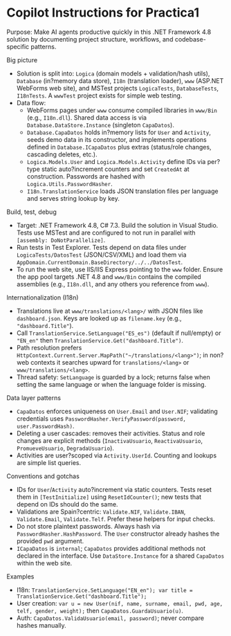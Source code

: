 # Copilot Instructions for Practica1

Purpose: Make AI agents productive quickly in this .NET Framework 4.8 solution by documenting project structure, workflows, and codebase-specific patterns.

Big picture
- Solution is split into: `Logica` (domain models + validation/hash utils), `Database` (in?memory data store), `I18n` (translation loader), `www` (ASP.NET WebForms web site), and MSTest projects `LogicaTests`, `DatabaseTests`, `I18nTests`. A `wwwTest` project exists for simple web testing.
- Data flow:
  - WebForms pages under `www` consume compiled libraries in `www/Bin` (e.g., `I18n.dll`). Shared data access is via `Database.DataStore.Instance` (singleton `CapaDatos`).
  - `Database.CapaDatos` holds in?memory lists for `User` and `Activity`, seeds demo data in its constructor, and implements operations defined in `Database.ICapaDatos` plus extras (status/role changes, cascading deletes, etc.).
  - `Logica.Models.User` and `Logica.Models.Activity` define IDs via per?type static auto?increment counters and set `CreatedAt` at construction. Passwords are hashed with `Logica.Utils.PasswordHasher`.
  - `I18n.TranslationService` loads JSON translation files per language and serves string lookup by key.

Build, test, debug
- Target: .NET Framework 4.8, C# 7.3. Build the solution in Visual Studio. Tests use MSTest and are configured to not run in parallel with `[assembly: DoNotParallelize]`.
- Run tests in Test Explorer. Tests depend on data files under `LogicaTests/DatosTest` (JSON/CSV/XML) and load them via `AppDomain.CurrentDomain.BaseDirectory/../../DatosTest`.
- To run the web site, use IIS/IIS Express pointing to the `www` folder. Ensure the app pool targets .NET 4.8 and `www/Bin` contains the compiled assemblies (e.g., `I18n.dll`, and any others you reference from `www`).

Internationalization (I18n)
- Translations live at `www/translations/<lang>/` with JSON files like `dashboard.json`. Keys are looked up as `filename.key` (e.g., `"dashboard.Title"`).
- Call `TranslationService.SetLanguage("ES_es")` (default if null/empty) or `"EN_en"` then `TranslationService.Get("dashboard.Title")`.
- Path resolution prefers `HttpContext.Current.Server.MapPath("~/translations/<lang>")`; in non?web contexts it searches upward for `translations/<lang>` or `www/translations/<lang>`.
- Thread safety: `SetLanguage` is guarded by a lock; returns false when setting the same language or when the language folder is missing.

Data layer patterns
- `CapaDatos` enforces uniqueness on `User.Email` and `User.NIF`; validating credentials uses `PasswordHasher.VerifyPassword(password, user.PasswordHash)`.
- Deleting a user cascades: removes their activities. Status and role changes are explicit methods (`InactivaUsuario`, `ReactivaUsuario`, `PromueveUsuario`, `DegradaUsuario`).
- Activities are user?scoped via `Activity.UserId`. Counting and lookups are simple list queries.

Conventions and gotchas
- IDs for `User`/`Activity` auto?increment via static counters. Tests reset them in `[TestInitialize]` using `ResetIdCounter()`; new tests that depend on IDs should do the same.
- Validations are Spain?centric: `Validate.NIF`, `Validate.IBAN`, `Validate.Email`, `Validate.Telf`. Prefer these helpers for input checks.
- Do not store plaintext passwords. Always hash via `PasswordHasher.HashPassword`. The `User` constructor already hashes the provided `pwd` argument.
- `ICapaDatos` is `internal`; `CapaDatos` provides additional methods not declared in the interface. Use `DataStore.Instance` for a shared `CapaDatos` within the web site.

Examples
- I18n: `TranslationService.SetLanguage("EN_en"); var title = TranslationService.Get("dashboard.Title");`
- User creation: `var u = new User(nif, name, surname, email, pwd, age, telf, gender, weight);` then `CapaDatos.GuardaUsuario(u)`.
- Auth: `CapaDatos.ValidaUsuario(email, password)`; never compare hashes manually.
